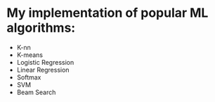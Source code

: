 # My implementation of popular ML algorithms:
   * K-nn
   * K-means
   * Logistic Regression
   * Linear Regression
   * Softmax
   * SVM
   * Beam Search
